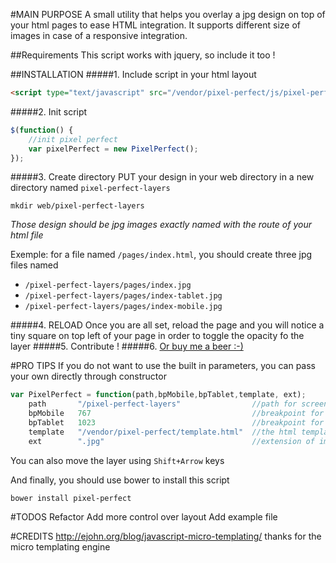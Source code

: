 #MAIN PURPOSE
A small utility that helps you overlay a jpg design on top of your html pages to ease HTML integration. It supports different size of images in case of a responsive integration.

##Requirements
This script works with jquery, so include it too !

##INSTALLATION
#####1. Include script in your html layout
```html
<script type="text/javascript" src="/vendor/pixel-perfect/js/pixel-perfect.js"></script>
```
#####2. Init script
```javascript
$(function() {
    //init pixel perfect
    var pixelPerfect = new PixelPerfect();
});
```
#####3. Create directory
PUT your design in your web directory in a new directory named ```pixel-perfect-layers```
```
mkdir web/pixel-perfect-layers
```

*Those design should be jpg images exactly named with   the route of your html file*

Exemple: for a file named ```/pages/index.html```, you   should create three jpg files named
* ```/pixel-perfect-layers/pages/index.jpg```
* ```/pixel-perfect-layers/pages/index-tablet.jpg```
* ```/pixel-perfect-layers/pages/index-mobile.jpg```

#####4. RELOAD
Once you are all set, reload the page and you will notice a tiny square on top left of your page in order to toggle the opacity fo the layer
#####5. Contribute !
#####6. <a href="https://www.paypal.com/cgi-bin/webscr?cmd=_s-xclick&hosted_button_id=MBGZL9LTRPMWJ" target="_blank">Or buy me a beer :-)</a>


#PRO TIPS
If you do not want to use the built in parameters, you can pass your own directly through constructor

```javascript
var PixelPerfect = function(path,bpMobile,bpTablet,template, ext);
    path       "/pixel-perfect-layers"                //path for screenshots
    bpMobile   767                                    //breakpoint for mobile devices
    bpTablet   1023                                   //breakpoint for tablets
    template   "/vendor/pixel-perfect/template.html"  //the html template to inject
    ext        ".jpg"                                 //extension of image layers
```

You can also move the layer using ```Shift+Arrow``` keys


And finally, you should use bower to install this script

```
bower install pixel-perfect
```

#TODOS
Refactor
Add more control over layout
Add example file


#CREDITS
http://ejohn.org/blog/javascript-micro-templating/ thanks for the micro templating engine